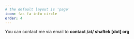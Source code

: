 ```yaml
---
# the default layout is 'page'
icon: fas fa-info-circle
order: 4
---
```


You can contact me via email to <b>contact /at/ shaftek [dot] org</b>

